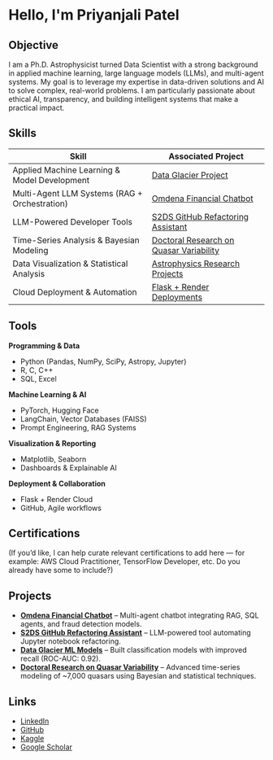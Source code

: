 # Hello, I'm Priyanjali Patel

## Objective

I am a Ph.D. Astrophysicist turned Data Scientist with a strong background in applied machine learning, large language models (LLMs), and multi-agent systems. My goal is to leverage my expertise in data-driven solutions and AI to solve complex, real-world problems. I am particularly passionate about ethical AI, transparency, and building intelligent systems that make a practical impact.

## Skills

| Skill                                         | Associated Project                                                                                      |
| --------------------------------------------- | ------------------------------------------------------------------------------------------------------- |
| Applied Machine Learning & Model Development  | [Data Glacier Project](https://github.com/priyanjalipatel)                                              |
| Multi-Agent LLM Systems (RAG + Orchestration) | [Omdena Financial Chatbot](https://github.com/priyanjalipatel)                                          |
| LLM-Powered Developer Tools                   | [S2DS GitHub Refactoring Assistant](https://github.com/priyanjalipatel)                                 |
| Time-Series Analysis & Bayesian Modeling      | [Doctoral Research on Quasar Variability](https://scholar.google.com/citations?hl=en&user=Ola1DfwAAAAJ) |
| Data Visualization & Statistical Analysis     | [Astrophysics Research Projects](https://scholar.google.com/citations?hl=en&user=Ola1DfwAAAAJ)          |
| Cloud Deployment & Automation                 | [Flask + Render Deployments](https://github.com/priyanjalipatel)                                        |

## Tools

**Programming & Data**

* Python (Pandas, NumPy, SciPy, Astropy, Jupyter)
* R, C, C++
* SQL, Excel

**Machine Learning & AI**

* PyTorch, Hugging Face
* LangChain, Vector Databases (FAISS)
* Prompt Engineering, RAG Systems

**Visualization & Reporting**

* Matplotlib, Seaborn
* Dashboards & Explainable AI

**Deployment & Collaboration**

* Flask + Render Cloud
* GitHub, Agile workflows

## Certifications

(If you’d like, I can help curate relevant certifications to add here — for example: AWS Cloud Practitioner, TensorFlow Developer, etc. Do you already have some to include?)

## Projects

* **[Omdena Financial Chatbot](https://github.com/priyanjalipatel)** – Multi-agent chatbot integrating RAG, SQL agents, and fraud detection models.
* **[S2DS GitHub Refactoring Assistant](https://github.com/priyanjalipatel)** – LLM-powered tool automating Jupyter notebook refactoring.
* **[Data Glacier ML Models](https://github.com/priyanjalipatel)** – Built classification models with improved recall (ROC-AUC: 0.92).
* **[Doctoral Research on Quasar Variability](https://scholar.google.com/citations?hl=en&user=Ola1DfwAAAAJ)** – Advanced time-series modeling of \~7,000 quasars using Bayesian and statistical techniques.

## Links

* [LinkedIn](https://www.linkedin.com/in/priyanjalipatel)
* [GitHub](https://github.com/priyanjalipatel)
* [Kaggle](https://www.kaggle.com/priyanjalipatel)
* [Google Scholar](https://scholar.google.com/citations?hl=en&user=Ola1DfwAAAAJ)
